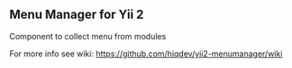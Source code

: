 Menu Manager for Yii 2
----------------------

Component to collect menu from modules

For more info see wiki:
https://github.com/hiqdev/yii2-menumanager/wiki
